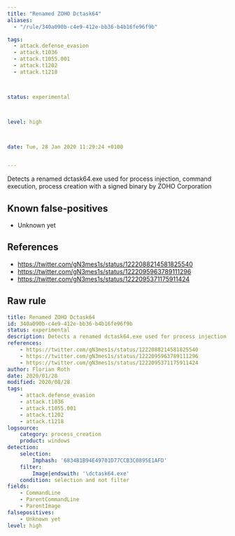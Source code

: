 ```yaml
---
title: "Renamed ZOHO Dctask64"
aliases:
  - "/rule/340a090b-c4e9-412e-bb36-b4b16fe96f9b"

tags:
  - attack.defense_evasion
  - attack.t1036
  - attack.t1055.001
  - attack.t1202
  - attack.t1218



status: experimental



level: high



date: Tue, 28 Jan 2020 11:29:24 +0100


---
```


Detects a renamed dctask64.exe used for process injection, command execution, process creation with a signed binary by ZOHO Corporation

<!--more-->


## Known false-positives

* Unknown yet



## References

* https://twitter.com/gN3mes1s/status/1222088214581825540
* https://twitter.com/gN3mes1s/status/1222095963789111296
* https://twitter.com/gN3mes1s/status/1222095371175911424


## Raw rule
```yaml
title: Renamed ZOHO Dctask64
id: 340a090b-c4e9-412e-bb36-b4b16fe96f9b
status: experimental
description: Detects a renamed dctask64.exe used for process injection, command execution, process creation with a signed binary by ZOHO Corporation
references:
    - https://twitter.com/gN3mes1s/status/1222088214581825540
    - https://twitter.com/gN3mes1s/status/1222095963789111296
    - https://twitter.com/gN3mes1s/status/1222095371175911424
author: Florian Roth
date: 2020/01/28
modified: 2020/08/28
tags:
    - attack.defense_evasion
    - attack.t1036
    - attack.t1055.001
    - attack.t1202
    - attack.t1218
logsource:
    category: process_creation
    product: windows
detection:
    selection:
        Imphash: '6834B1B94E49701D77CCB3C0895E1AFD'
    filter:
        Image|endswith: '\dctask64.exe'
    condition: selection and not filter
fields:
    - CommandLine
    - ParentCommandLine
    - ParentImage
falsepositives:
    - Unknown yet
level: high

```
